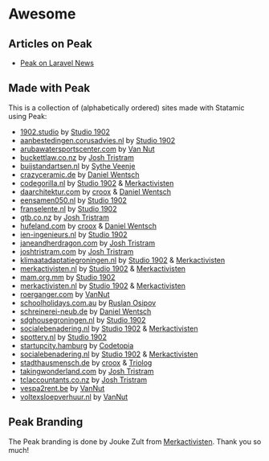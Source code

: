 # Awesome

## Articles on Peak
* [Peak on Laravel News](https://laravel-news.com/statamic-peak)

## Made with Peak
This is a collection of (alphabetically ordered) sites made with Statamic using Peak:

* [1902.studio](https://1902.studio) by [Studio 1902](https://1902.studio)
* [aanbestedingen.corusadvies.nl](https://aanbestedingen.corusadvies.nl) by [Studio 1902](https://studio1902.nl)
* [arubawatersportscenter.com](https://arubawatersportscenter.com) by [Van Nut](https://vannut.nl)
* [buckettlaw.co.nz](https://buckettlaw.co.nz) by [Josh Tristram](https://joshtristram.com)
* [buijstandartsen.nl](https://buijstandartsen.nl) by [Sythe Veenje](https://sythe.nl)
* [crazyceramic.de](https://www.crazyceramic.de) by [Daniel Wentsch](https://wentsch.me)
* [codegorilla.nl](https://codegorilla.nl)  by [Studio 1902](https://studio1902.nl) & [Merkactivisten](https://merkactivisten.nl)
* [daarchitektur.com](https://daarchitektur.com) by [croox](https://croox.com) & [Daniel Wentsch](https://wentsch.me)
* [eensamen050.nl](https://eensamen050.nl) by [Studio 1902](https://studio1902.nl)
* [franselente.nl](https://franselente.nl) by [Studio 1902](https://studio1902.nl)
* [gtb.co.nz](https://gtb.co.nz) by [Josh Tristram](https://joshtristram.com)
* [hufeland.com](https://hufeland.com) by [croox](https://croox.com) & [Daniel Wentsch](https://wentsch.me)
* [ien-ingenieurs.nl](https://ien-ingenieurs.nl) by [Studio 1902](https://studio1902.nl)
* [janeandherdragon.com](https://janeandherdragon.com) by [Josh Tristram](https://joshtristram.com)
* [joshtristram.com](https://joshtristram.com) by [Josh Tristram](https://joshtristram.com)
* [klimaatadaptatiegroningen.nl](https://klimaatadaptatiegroningen.nl) by [Studio 1902](https://studio1902.nl) & [Merkactivisten](https://merkactivisten.nl)
* [merkactivisten.nl](https://merkactivisten.nl) by [Studio 1902](https://studio1902.nl) & [Merkactivisten](https://merkactivisten.nl)
* [mam.org.mm](https://mam.org.mm) by [Studio 1902](https://studio1902.nl)
* [merkactivisten.nl](https://merkactivisten.nl) by [Studio 1902](https://studio1902.nl) & [Merkactivisten](https://merkactivisten.nl)
* [roerganger.com](https://roerganger.com) by [VanNut](https://vannut.nl)
* [schoolholidays.com.au](https://schoolholidays.com.au) by [Ruslan Osipov](https://ruslan.rocks/about)
* [schreinerei-neub.de](https://schreinerei-neub.de) by [Daniel Wentsch](https://wentsch.me)
* [sdghousegroningen.nl](https://sdghousegroningen.nl) by [Studio 1902](https://studio1902.nl)
* [socialebenadering.nl](https://socialebenadering.nl) by [Studio 1902](https://studio1902.nl) & [Merkactivisten](https://merkactivisten.nl)
* [spottery.nl](https://spottery.nl) by [Studio 1902](https://studio1902.nl)
* [startupcity.hamburg](https://startupcity.hamburg) by [Codetopia](https://codetopia.de)
* [socialebenadering.nl](https://socialebenadering.nl) by [Studio 1902](https://1902.studio) & [Merkactivisten](https://merkactivisten.nl)
* [stadthausmensch.de](https://stadthausmensch.de) by [croox](https://croox.com) & [Triolog](https://www.triolog-web.de)
* [takingwonderland.com](https://takingwonderland.com) by [Josh Tristram](https://joshtristram.com)
* [tclaccountants.co.nz](https://www.tclaccountants.co.nz) by [Josh Tristram](https://joshtristram.com)
* [vespa2rent.be](https://vespa2rent.be) by [VanNut](https://vannut.nl)
* [voltexsloepverhuur.nl](https://voltexsloepverhuur.nl) by [VanNut](https://vannut.nl)

## Peak Branding

The Peak branding is done by Jouke Zult from [Merkactivisten](https://merkactivisten.nl). Thank you so much!
